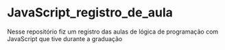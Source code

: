 # JavaScript_registro_de_aula
Nesse repositório fiz um registro das aulas de lógica de programação com JavaScript que tive durante a graduação
